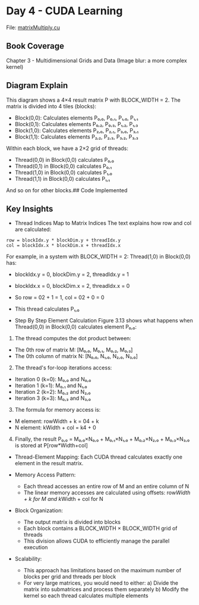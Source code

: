 # Day 4 - CUDA Learning

File: [matrixMultiply.cu](https://github.com/yosephbernandus/cuda-100-days/blob/main/day004/matrixMultiply.cu)

## Book Coverage
Chapter 3 - Multidimensional Grids and Data (Image blur: a more complex kernel)

## Diagram Explain
This diagram shows a 4×4 result matrix P with BLOCK_WIDTH = 2. The matrix is divided into 4 tiles (blocks):

- Block(0,0): Calculates elements P₀,₀, P₀,₁, P₁,₀, P₁,₁
- Block(0,1): Calculates elements P₀,₂, P₀,₃, P₁,₂, P₁,₃
- Block(1,0): Calculates elements P₂,₀, P₂,₁, P₃,₀, P₃,₁
- Block(1,1): Calculates elements P₂,₂, P₂,₃, P₃,₂, P₃,₃

Within each block, we have a 2×2 grid of threads:

- Thread(0,0) in Block(0,0) calculates P₀,₀
- Thread(0,1) in Block(0,0) calculates P₀,₁
- Thread(1,0) in Block(0,0) calculates P₁,₀
- Thread(1,1) in Block(0,0) calculates P₁,₁

And so on for other blocks.## Code Implemented

## Key Insights
- Thread Indices Map to Matrix Indices
The text explains how row and col are calculated:
``` 
row = blockIdx.y * blockDim.y + threadIdx.y
col = blockIdx.x * blockDim.x + threadIdx.x
```
For example, in a system with BLOCK_WIDTH = 2:
Thread(1,0) in Block(0,0) has:

  - blockIdx.y = 0, blockDim.y = 2, threadIdx.y = 1
  - blockIdx.x = 0, blockDim.x = 2, threadIdx.x = 0
  - So row = 02 + 1 = 1, col = 02 + 0 = 0
  - This thread calculates P₁,₀

- Step By Step Element Calculation
Figure 3.13 shows what happens when Thread(0,0) in Block(0,0) calculates element P₀,₀:

1. The thread computes the dot product between:

  - The 0th row of matrix M: [M₀,₀, M₀,₁, M₀,₂, M₀,₃]
  - The 0th column of matrix N: [N₀,₀, N₁,₀, N₂,₀, N₃,₀]

2. The thread's for-loop iterations access:

  - Iteration 0 (k=0): M₀,₀ and N₀,₀
  - Iteration 1 (k=1): M₀,₁ and N₁,₀
  - Iteration 2 (k=2): M₀,₂ and N₂,₀
  - Iteration 3 (k=3): M₀,₃ and N₃,₀

3. The formula for memory access is:

  - M element: rowWidth + k = 04 + k
  - N element: kWidth + col = k4 + 0

4. Finally, the result P₀,₀ = M₀,₀×N₀,₀ + M₀,₁×N₁,₀ + M₀,₂×N₂,₀ + M₀,₃×N₃,₀ is stored at P[row*Width+col]

- Thread-Element Mapping: Each CUDA thread calculates exactly one element in the result matrix.

- Memory Access Pattern:
  - Each thread accesses an entire row of M and an entire column of N
  - The linear memory accesses are calculated using offsets: row*Width + k for M and k*Width + col for N


- Block Organization:
  - The output matrix is divided into blocks
  - Each block contains a BLOCK_WIDTH × BLOCK_WIDTH grid of threads
  - This division allows CUDA to efficiently manage the parallel execution

- Scalability:
  - This approach has limitations based on the maximum number of blocks per grid and threads per block
  - For very large matrices, you would need to either: 
  a) Divide the matrix into submatrices and process them separately
  b) Modify the kernel so each thread calculates multiple elements

